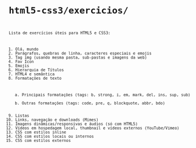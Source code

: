 <h1><code>html5-css3/exercicios/<code></h1>
<p>Lista de exercícios úteis para HTML5 e CSS3:

<ol>
<li>Olá, mundo
<li>Parágrafos, quebras de linha, caracteres especiais e emojis
<li>Tag img (usando mesma pasta, sub-pastas e imagens da web)
<li>Fav Icon
<li>Emojis 
<li>Hierarquia de Títulos
<li>HTML4 e semântica
<li>Formatações de texto
    <ol type="a">
    <li>Principais formatações (tags: b, strong, i, em, mark, del, ins, sup, sub)
    <li>Outras formatações (tags: code, pre, q, blockquote, abbr, bdo)
    </ol>
<li>Listas
<li>Links, navegação e downloads (Mimes)
<li>Imagens dinâmicas/responsivas e áudios (só com HTML5)
<li>Vídeos em hospedagem local, thumbnail e vídeos externos (YouTube/Vimeo)
<li>CSS com estilos inline
<li>CSS com estilos locais ou internos
<li>CSS com estilos externos
</ol>